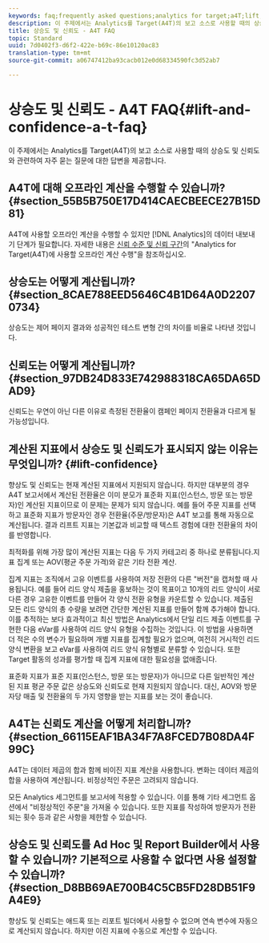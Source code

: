 ```yaml
---
keywords: faq;frequently asked questions;analytics for target;a4T;lift;ad hoc;report builder;confidence
description: 이 주제에서는 Analytics를 Target(A4T)의 보고 소스로 사용할 때의 상승도 및 신뢰도와 관련하여 자주 묻는 질문에 대한 답변을 제공합니다.
title: 상승도 및 신뢰도 - A4T FAQ
topic: Standard
uuid: 7d0402f3-d6f2-422e-b69c-86e10120ac83
translation-type: tm+mt
source-git-commit: a06747412ba93cacb012e0d68334590fc3d52ab7

---
```



# 상승도 및 신뢰도 - A4T FAQ{#lift-and-confidence-a-t-faq}

이 주제에서는 Analytics를 Target(A4T)의 보고 소스로 사용할 때의 상승도 및 신뢰도와 관련하여 자주 묻는 질문에 대한 답변을 제공합니다.

## A4T에 대해 오프라인 계산을 수행할 수 있습니까? {#section_55B5B750E17D414CAECBEECE27B15D81}

A4T에 사용할 오프라인 계산을 수행할 수 있지만 [!DNL Analytics]의 데이터 내보내기 단계가 필요합니다. 자세한 내용은 [신뢰 수준 및 신뢰 구간](../../../c-reports/conversion-rate.md#concept_0D0002A1EBDF420E9C50E2A46F36629B)의 &quot;Analytics for Target(A4T)에 사용할 오프라인 계산 수행&quot;을 참조하십시오.

## 상승도는 어떻게 계산됩니까? {#section_8CAE788EED5646C4B1D64A0D22070734}

상승도는 제어 페이지 결과와 성공적인 테스트 변형 간의 차이를 비율로 나타낸 것입니다.

## 신뢰도는 어떻게 계산됩니까? {#section_97DB24D833E742988318CA65DA65DAD9}

신뢰도는 우연이 아닌 다른 이유로 측정된 전환율이 캠페인 페이지 전환율과 다르게 될 가능성입니다.

## 계산된 지표에서 상승도 및 신뢰도가 표시되지 않는 이유는 무엇입니까? {#lift-confidence}

향상도 및 신뢰도는 현재 계산된 지표에서 지원되지 않습니다. 하지만 대부분의 경우 A4T 보고서에서 계산된 전환율은 이미 분모가 표준화 지표(인스턴스, 방문 또는 방문자)인 계산된 지표이므로 이 문제는 문제가 되지 않습니다. 예를 들어 주문 지표를 선택하고 표준화 지표가 방문자인 경우 전환율(주문/방문자)은 A4T 보고를 통해 자동으로 계산됩니다. 결과 리프트 지표는 기본값과 비교할 때 텍스트 경험에 대한 전환율의 차이를 반영합니다.

최적화를 위해 가장 많이 계산된 지표는 다음 두 가지 카테고리 중 하나로 분류됩니다.지표 집계 또는 AOV(평균 주문 가격)와 같은 기타 전환 계산.

집계 지표는 조직에서 고유 이벤트를 사용하여 저장 전환의 다른 &quot;버전&quot;을 캡처할 때 사용됩니다. 예를 들어 리드 양식 제출을 홍보하는 것이 목표이고 10개의 리드 양식이 서로 다른 경우 고유한 이벤트를 만들어 각 양식 전환 유형을 카운트할 수 있습니다. 제출된 모든 리드 양식의 총 수량을 보려면 간단한 계산된 지표를 만들어 함께 추가해야 합니다. 이를 추적하는 보다 효과적이고 최신 방법은 Analytics에서 단일 리드 제출 이벤트를 구현한 다음 eVar를 사용하여 리드 양식 유형을 수집하는 것입니다. 이 방법을 사용하면 더 적은 수의 변수가 필요하며 개별 지표를 집계할 필요가 없으며, 여전히 거시적인 리드 양식 변환을 보고 eVar를 사용하여 리드 양식 유형별로 분류할 수 있습니다. 또한 Target 활동의 성과를 평가할 때 집계 지표에 대한 필요성을 없애줍니다.

표준화 지표가 표준 지표(인스턴스, 방문 또는 방문자)가 아니므로 다른 일반적인 계산된 지표 평균 주문 값은 상승도와 신뢰도로 현재 지원되지 않습니다. 대신, AOV와 방문자당 매출 및 전환율의 두 가지 영향을 받는 지표를 보는 것이 좋습니다.

## A4T는 신뢰도 계산을 어떻게 처리합니까? {#section_66115EAF1BA34F7A8FCED7B08DA4F99C}

A4T는 데이터 제곱의 합과 함께 비이진 지표 계산을 사용합니다. 변화는 데이터 제곱의 합을 사용하여 계산됩니다. 비정상적인 주문은 고려되지 않습니다.

모든 Analytics 세그먼트를 보고서에 적용할 수 있습니다. 이를 통해 기타 세그먼트 옵션에서 &quot;비정상적인 주문&quot;을 가져올 수 있습니다. 또한 지표를 작성하여 방문자가 전환되는 횟수 등과 같은 사항을 제한할 수 있습니다.

## 상승도 및 신뢰도를 Ad Hoc 및 Report Builder에서 사용할 수 있습니까? 기본적으로 사용할 수 없다면 사용 설정할 수 있습니까? {#section_D8BB69AE700B4C5CB5FD28DB51F9A4E9}

향상도 및 신뢰도는 애드혹 또는 리포트 빌더에서 사용할 수 없으며 연속 변수에 자동으로 계산되지 않습니다. 하지만 이진 지표에 수동으로 계산할 수 있습니다.
